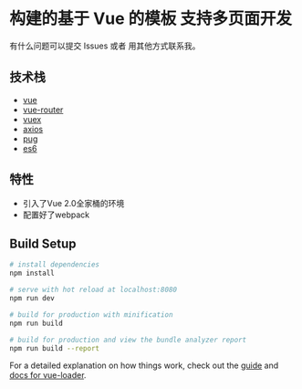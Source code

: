 # 构建的基于 Vue 的模板  支持多页面开发
  有什么问题可以提交 Issues 或者 用其他方式联系我。

## 技术栈
- [vue](https://cn.vuejs.org/)
- [vue-router](https://router.vuejs.org/zh-cn/)
- [vuex](https://vuex.vuejs.org/zh-cn/)
- [axios](https://github.com/mzabriskie/axios)
- [pug](https://www.pug.org/mediawiki/index.php/Startseite)
- [es6](http://www.w3cplus.com/blog/tags/544.html)

## 特性

 - 引入了Vue 2.0全家桶的环境
 - 配置好了webpack

## Build Setup

``` bash
# install dependencies
npm install

# serve with hot reload at localhost:8080
npm run dev

# build for production with minification
npm run build

# build for production and view the bundle analyzer report
npm run build --report
```

For a detailed explanation on how things work, check out the [guide](http://vuejs-templates.github.io/webpack/) and [docs for vue-loader](http://vuejs.github.io/vue-loader).

